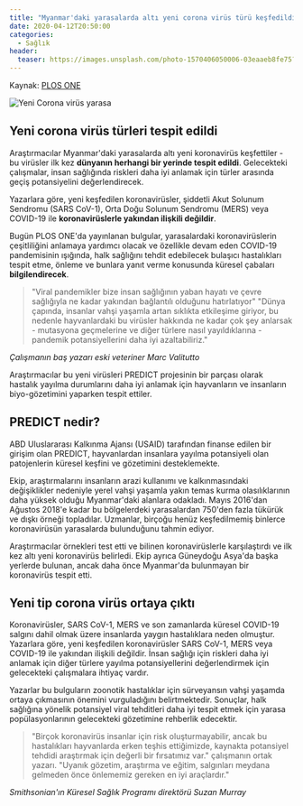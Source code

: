 ```yaml
---
title: "Myanmar'daki yarasalarda altı yeni corona virüs türü keşfedildi"
date: 2020-04-12T20:50:00
categories:
  - Sağlık
header:
  teaser: https://images.unsplash.com/photo-1570406050006-03eaaeb8fe75?ixlib=rb-1.2.1&ixid=eyJhcHBfaWQiOjEyMDd9&auto=format&fit=crop&w=1354&q=80
---
```

Kaynak: [PLOS ONE](https://journals.plos.org/plosone/article?id=10.1371/journal.pone.0230802)

![Yeni Corona virüs yarasa](https://images.unsplash.com/photo-1570406050006-03eaaeb8fe75?ixlib=rb-1.2.1&ixid=eyJhcHBfaWQiOjEyMDd9&auto=format&fit=crop&w=1354&q=80)

Yeni corona virüs türleri tespit edildi
-
Araştırmacılar Myanmar'daki yarasalarda altı yeni koronavirüs keşfettiler - bu virüsler ilk kez **dünyanın herhangi bir yerinde tespit edildi**. Gelecekteki çalışmalar, insan sağlığında riskleri daha iyi anlamak için türler arasında geçiş potansiyelini değerlendirecek.

Yazarlara göre, yeni keşfedilen koronavirüsler, şiddetli Akut Solunum Sendromu (SARS CoV-1), Orta Doğu Solunum Sendromu (MERS) veya COVID-19 ile **koronavirüslerle yakından ilişkili değildir**.

Bugün PLOS ONE'da yayınlanan bulgular, yarasalardaki koronavirüslerin çeşitliliğini anlamaya yardımcı olacak ve özellikle devam eden COVID-19 pandemisinin ışığında, halk sağlığını tehdit edebilecek bulaşıcı hastalıkları tespit etme, önleme ve bunlara yanıt verme konusunda küresel çabaları **bilgilendirecek**.

> "Viral pandemikler bize insan sağlığının yaban hayatı ve çevre sağlığıyla ne kadar yakından bağlantılı olduğunu hatırlatıyor" "Dünya çapında, insanlar vahşi yaşamla artan sıklıkta etkileşime giriyor, bu nedenle hayvanlardaki bu virüsler hakkında ne kadar çok şey anlarsak - mutasyona geçmelerine ve diğer türlere nasıl yayıldıklarına - pandemik potansiyellerini daha iyi azaltabiliriz."

<cite>Çalışmanın baş yazarı eski veteriner Marc Valitutto</cite>

Araştırmacılar bu yeni virüsleri PREDICT projesinin bir parçası olarak hastalık yayılma durumlarını daha iyi anlamak için hayvanların ve insanların biyo-gözetimini yaparken tespit ettiler.

PREDICT nedir?
-
ABD Uluslararası Kalkınma Ajansı (USAID) tarafından finanse edilen bir girişim olan PREDICT, hayvanlardan insanlara yayılma potansiyeli olan patojenlerin küresel keşfini ve gözetimini desteklemekte.

Ekip, araştırmalarını insanların arazi kullanımı ve kalkınmasındaki değişiklikler nedeniyle yerel vahşi yaşamla yakın temas kurma olasılıklarının daha yüksek olduğu Myanmar'daki alanlara odakladı. Mayıs 2016'dan Ağustos 2018'e kadar bu bölgelerdeki yarasalardan 750'den fazla tükürük ve dışkı örneği topladılar. Uzmanlar, birçoğu henüz keşfedilmemiş binlerce koronavirüsün yarasalarda bulunduğunu tahmin ediyor.

Araştırmacılar örnekleri test etti ve bilinen koronavirüslerle karşılaştırdı ve ilk kez altı yeni koronavirüs belirledi. Ekip ayrıca Güneydoğu Asya'da başka yerlerde bulunan, ancak daha önce Myanmar'da bulunmayan bir koronavirüs tespit etti.

Yeni tip corona virüs ortaya çıktı
-
Koronavirüsler, SARS CoV-1, MERS ve son zamanlarda küresel COVID-19 salgını dahil olmak üzere insanlarda yaygın hastalıklara neden olmuştur. Yazarlara göre, yeni keşfedilen koronavirüsler SARS CoV-1, MERS veya COVID-19 ile yakından ilişkili değildir. İnsan sağlığı için riskleri daha iyi anlamak için diğer türlere yayılma potansiyellerini değerlendirmek için gelecekteki çalışmalara ihtiyaç vardır.

Yazarlar bu bulguların zoonotik hastalıklar için sürveyansın vahşi yaşamda ortaya çıkmasının önemini vurguladığını belirtmektedir. Sonuçlar, halk sağlığına yönelik potansiyel viral tehditleri daha iyi tespit etmek için yarasa popülasyonlarının gelecekteki gözetimine rehberlik edecektir.

> "Birçok koronavirüs insanlar için risk oluşturmayabilir, ancak bu hastalıkları hayvanlarda erken teşhis ettiğimizde, kaynakta potansiyel tehdidi araştırmak için değerli bir fırsatımız var." çalışmanın ortak yazarı. "Uyanık gözetim, araştırma ve eğitim, salgınları meydana gelmeden önce önlememiz gereken en iyi araçlardır."

<cite>Smithsonian'ın Küresel Sağlık Programı direktörü Suzan Murray</cite>
